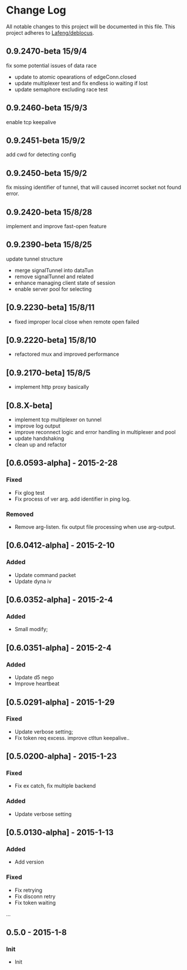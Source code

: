 # Change Log
All notable changes to this project will be documented in this file.
This project adheres to [Lafeng/deblocus](https://github.com/Lafeng/deblocus).

## 0.9.2470-beta 15/9/4
fix some potential issues of data race
- update to atomic opearations of edgeConn.closed
- update multiplexer test and fix endless io waiting if lost
- update semaphore excluding race test

## 0.9.2460-beta 15/9/3
enable tcp keepalive

## 0.9.2451-beta 15/9/2
add cwd for detecting config

## 0.9.2450-beta 15/9/2
fix missing identifier of tunnel, that will caused incorret socket not found error.

## 0.9.2420-beta 15/8/28
implement and improve fast-open feature

## 0.9.2390-beta 15/8/25
update tunnel structure
- merge signalTunnel into dataTun
- remove signalTunnel and related
- enhance managing client state of session
- enable server pool for selecting

## [0.9.2230-beta] 15/8/11
- fixed improper local close when remote open failed

## [0.9.2220-beta] 15/8/10
- refactored mux and improved performance

## [0.9.2170-beta] 15/8/5
- implement http proxy basically

## [0.8.X-beta]
- implement tcp multiplexer on tunnel
- improve log output
- improve reconnect logic and error handling in multiplexer and pool
- update handshaking
- clean up and refactor

## [0.6.0593-alpha] - 2015-2-28
### Fixed
- Fix glog test
- Fix process of ver arg. add identifier in ping log.

### Removed
- Remove arg-listen. fix output file processing when use arg-output.

## [0.6.0412-alpha] - 2015-2-10
### Added
- Update command packet
- Update dyna iv

## [0.6.0352-alpha] - 2015-2-4
### Added 
- Small modify; 


## [0.6.0351-alpha] - 2015-2-4
### Added
- Update d5 nego
-	Improve heartbeat

## [0.5.0291-alpha] - 2015-1-29
### Fixed
- Update verbose setting;
- Fix token req excess. improve ctltun keepalive..

## [0.5.0200-alpha] - 2015-1-23
### Fixed
- Fix ex catch, fix multiple backend

### Added
- Update verbose setting

## [0.5.0130-alpha] - 2015-1-13
### Added
- Add version

### Fixed
- Fix retrying
- Fix disconn retry
- Fix token waiting

...
## 0.5.0 - 2015-1-8
### Init
- Init
